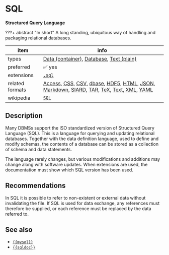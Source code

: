 

# SQL

**Structured Query Language**

???+ abstract "In short"
    A long standing, ubiquitous way of handling and packaging relational databases.

item | info
--- | ---
types | [Data (container)](../dataTypes/dataContainer.md), [Database](../dataTypes/database.md), [Text (plain)](../dataTypes/textPlain.md)
preferred | ✅ yes
extensions | [`.sql`](../extensions/sql.md)
related formats | [Access](../fileFormats/access.md), [CSS](../fileFormats/css.md), [CSV](../fileFormats/csv.md), [dbase](../fileFormats/dbase.md), [HDF5](../fileFormats/hdf5.md), [HTML](../fileFormats/html.md), [JSON](../fileFormats/json.md), [Markdown](../fileFormats/markdown.md), [SIARD](../fileFormats/siard.md), [TAR](../fileFormats/tar.md), [TeX](../fileFormats/tex.md), [Text](../fileFormats/text.md), [XML](../fileFormats/xml.md), [YAML](../fileFormats/yaml.md)
wikipedia | [`SQL`]({{wikipedia}}/SQL)

## Description

Many DBMSs
support the ISO standardized version of
Structured Query Language (SQL).
This is
a language for querying and updating relational databases. Together with the
data definition language, used to define and modify schemas, the contents of a
database can be stored as a collection of schema and data statements.

The
language rarely changes, but various modifications and additions may change
along with software updates. When extensions are used, the documentation must
show which SQL version has been used.

## Recommendations

In SQL it is possible to refer to
non-existent or external data without invalidating the file. If SQL is used for
data exchange, any references must therefore be supplied, or each reference must
be replaced by the data referred to.


## See also
*   [`{{mysql}}`]({{mysql}})
*   [`{{sqldoc}}`]({{sqldoc}})



